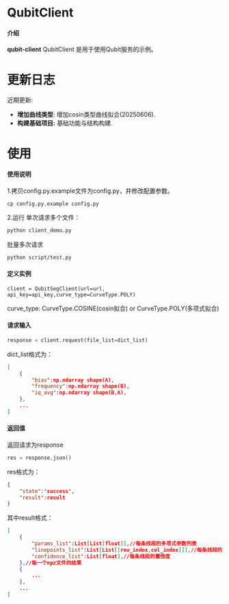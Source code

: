 # QubitClient

#### 介绍
**qubit-client**
QubitClient 是用于使用Qubit服务的示例。

# 更新日志   

近期更新:

- **增加曲线类型**: 增加cosin类型曲线拟合(20250606).
- **构建基础项目:** 基础功能与结构构建.    


# 使用
#### 使用说明
1.拷贝config.py.example文件为config.py，并修改配置参数。
```
cp config.py.example config.py
```
2.运行
单次请求多个文件：
```bash
python client_demo.py
```
批量多次请求
```bash
python script/test.py
```
#### 定义实例
```
client = QubitSegClient(url=url, api_key=api_key,curve_type=CurveType.POLY)
```
curve_type: CurveType.COSINE(cosin拟合) or CurveType.POLY(多项式拟合)

#### 请求输入

```python
response = client.request(file_list=dict_list)
```
dict_list格式为：
```json
[
    {
        "bias":np.ndarray shape(A),
        "frequency":np.ndarray shape(B),
        "iq_avg":np.ndarray shape(B,A),
    },
    ...
]
```


#### 返回值
返回请求为response
```python
res = response.json()
```
res格式为：
```json
{
    "state":'success',
    "result":result
}
```
其中result格式：
```json
[
    {
        "params_list":List[List[float]],//每条线段的多项式参数列表
        "linepoints_list":List[List[[row_index,col_index]]],//每条线段的点坐标列表
        "confidence_list":List[float],//每条线段的置信度
    },//每一个npz文件的结果
    {
        ...
    },
    ...
]
```


